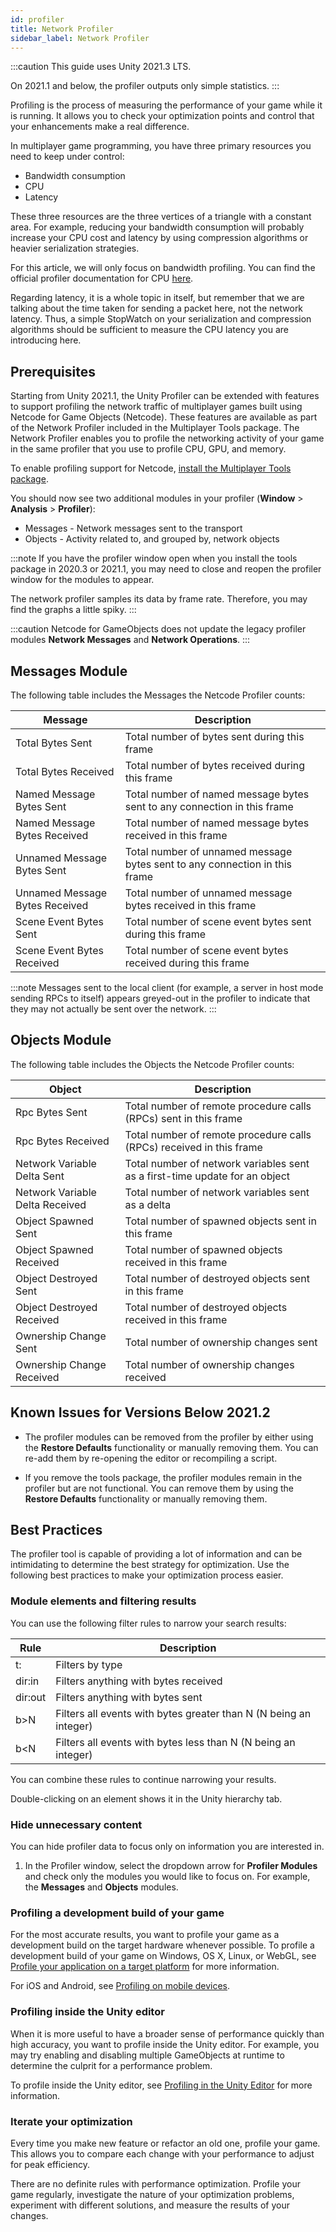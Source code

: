 ```yaml
---
id: profiler
title: Network Profiler
sidebar_label: Network Profiler
---
```

:::caution
This guide uses Unity 2021.3 LTS.

On 2021.1 and below, the profiler outputs only simple statistics.
:::

Profiling is the process of measuring the performance of your game while it is running. It allows you to check your optimization points and control that your enhancements make a real difference.

In multiplayer game programming, you have three primary resources you need to keep under control:
- Bandwidth consumption
- CPU
- Latency

These three resources are the three vertices of a triangle with a constant area. For example, reducing your bandwidth consumption will probably increase your CPU cost and latency by using compression algorithms or heavier serialization strategies.

For this article, we will only focus on bandwidth profiling. You can find the official profiler documentation for CPU [here](https://docs.unity3d.com/Manual/ProfilerCPU.html).

Regarding latency, it is a whole topic in itself, but remember that we are talking about the time taken for sending a packet here, not the network latency. Thus, a simple StopWatch on your serialization and compression algorithms should be sufficient to measure the CPU latency you are introducing here.

## Prerequisites

Starting from Unity 2021.1, the Unity Profiler can be extended with features to support profiling the network traffic of multiplayer games built using Netcode for Game Objects (Netcode). These features are available as part of the Network Profiler included in the Multiplayer Tools package. The Network Profiler enables you to profile the networking activity of your game in the same profiler that you use to profile CPU, GPU, and memory.

To enable profiling support for Netcode, [install the Multiplayer Tools package](install-tools.md).

You should now see two additional modules in your profiler (**Window** > **Analysis** > **Profiler**):
* Messages - Network messages sent to the transport
* Objects - Activity related to, and grouped by, network objects

:::note
If you have the profiler window open when you install the tools package in 2020.3 or 2021.1, you may need to close and reopen the profiler window for the modules to appear.

The network profiler samples its data by frame rate. Therefore, you may find the graphs a little spiky.
:::

:::caution
Netcode for GameObjects does not update the legacy profiler modules **Network Messages** and **Network Operations**.
:::

## Messages Module

The following table includes the Messages the Netcode Profiler counts:

| Message | Description |
| -- | -- |
| Total Bytes Sent | Total number of bytes sent during this frame |
| Total Bytes Received | Total number of bytes received during this frame |
| Named Message Bytes Sent | Total number of named message bytes sent to any connection in this frame |
| Named Message Bytes Received | Total number of named message bytes received in this frame |
| Unnamed Message Bytes Sent | Total number of unnamed message bytes sent to any connection in this frame |
| Unnamed Message Bytes Received | Total number of unnamed message bytes received in this frame |
| Scene Event Bytes Sent | Total number of scene event bytes sent during this frame |
| Scene Event Bytes Received | Total number of scene event bytes received during this frame |

:::note
Messages sent to the local client (for example, a server in host mode sending RPCs to itself) appears greyed-out in the profiler to indicate that they may not actually be sent over the network.
:::

## Objects Module

The following table includes the Objects the Netcode Profiler counts:

| Object | Description |
| -- | -- |
| Rpc Bytes Sent | Total number of remote procedure calls (RPCs) sent in this frame |
| Rpc Bytes Received | Total number of remote procedure calls (RPCs) received in this frame |
| Network Variable Delta Sent | Total number of network variables sent as a first-time update for an object |
| Network Variable Delta Received | Total number of network variables sent as a delta |
| Object Spawned Sent | Total number of spawned objects sent in this frame |
| Object Spawned Received | Total number of spawned objects received in this frame |
| Object Destroyed Sent | Total number of destroyed objects sent in this frame |
| Object Destroyed Received | Total number of destroyed objects received in this frame |
| Ownership Change Sent | Total number of ownership changes sent |
| Ownership Change Received | Total number of ownership changes received |

## Known Issues for Versions Below 2021.2

* The profiler modules can be removed from the profiler by either using the **Restore Defaults** functionality or manually removing them. You can re-add them by re-opening the editor or recompiling a script.

* If you remove the tools package, the profiler modules remain in the profiler but are not functional. You can remove them by using the **Restore Defaults** functionality or manually removing them.

## Best Practices

The profiler tool is capable of providing a lot of information and can be intimidating to determine the best strategy for optimization. Use the following best practices to make your optimization process easier.

### Module elements and filtering results

You can use the following filter rules to narrow your search results:

| Rule | Description |
| -- | -- |
| t: | Filters by type |
| dir:in | Filters anything with bytes received |
| dir:out | Filters anything with bytes sent |
| b>N | Filters all events with bytes greater than N (N being an integer) |
| b<N | Filters all events with bytes less than N (N being an integer) |

You can combine these rules to continue narrowing your results.

Double-clicking on an element shows it in the Unity hierarchy tab.

### Hide unnecessary content

You can hide profiler data to focus only on information you are interested in.

1. In the Profiler window, select the dropdown arrow for **Profiler Modules** and check only the modules you would like to focus on. For example, the **Messages** and **Objects** modules.

### Profiling a development build of your game

For the most accurate results, you want to profile your game as a development build on the target hardware whenever possible. To profile a development build of your game on Windows, OS X, Linux, or WebGL, see [Profile your application on a target platform](https://docs.unity3d.com/Manual/profiler-profiling-applications.html) for more information.

For iOS and Android, see [Profiling on mobile devices](https://docs.unity3d.com/Manual/profiler-profiling-applications.html).

### Profiling inside the Unity editor

When it is more useful to have a broader sense of performance quickly than high accuracy, you want to profile inside the Unity editor. For example, you may try enabling and disabling multiple GameObjects at runtime to determine the culprit for a performance problem.

To profile inside the Unity editor, see [Profiling in the Unity Editor](https://docs.unity3d.com/Manual/profiler-profiling-applications.html) for more information.

### Iterate your optimization

Every time you make  new feature or refactor an old one, profile your game. This allows you to compare each change with your performance to adjust for peak efficiency.

There are no definite rules with performance optimization. Profile your game regularly, investigate the nature of your optimization problems, experiment with different solutions, and measure the results of your changes.